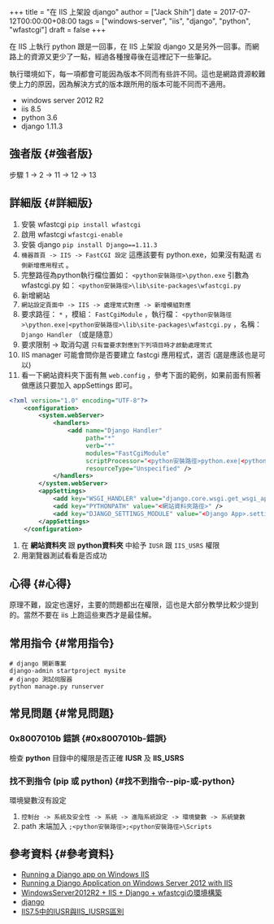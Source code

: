 +++
title = "在 IIS 上架設 django"
author = ["Jack Shih"]
date = 2017-07-12T00:00:00+08:00
tags = ["windows-server", "iis", "django", "python", "wfastcgi"]
draft = false
+++

在 IIS 上執行 python 跟是一回事，在 IIS 上架設 django 又是另外一回事。而網路上的資源又更少了一點，經過各種搜尋後在這裡記下一些筆記。

執行環境如下，每一項都會可能因為版本不同而有些許不同。這也是網路資源較難使上力的原因，因為解決方式的版本跟所用的版本可能不同而不適用。

-   windows server 2012 R2
-   iis 8.5
-   python 3.6
-   django 1.11.3


## 強者版 {#強者版}

步驟 1 -&gt; 2 -&gt; 11 -&gt; 12 -&gt; 13


## 詳細版 {#詳細版}

1.  安裝 wfastcgi `pip install wfastcgi`
2.  啟用 wfastcgi `wfastcgi-enable`
3.  安裝 django `pip install Django==1.11.3`
4.  `機器首頁 -> IIS -> FastCGI 設定` 這應該要有 python.exe，如果沒有點選 `右側新增應用程式` 。
5.  完整路徑為python執行檔位置如： `<python安裝路徑>\python.exe` 引數為 wfastcgi.py 如： `<python安裝路徑>\lib\site-packages\wfastcgi.py`
6.  新增網站
7.  `網站設定頁面中 -> IIS -> 處理常式對應 -> 新增模組對應`
8.  要求路徑： `*` ，模組： `FastCgiModule` ，執行檔： `<python安裝路徑>\python.exe|<python安裝路徑>\lib\site-packages\wfastcgi.py` ，名稱： `Django Handler` （或是隨意）
9.  要求限制 -&gt; 取消勾選 `只有當要求對應到下列項目時才啟動處理常式`
10. IIS manager 可能會問你是否要建立 fastcgi 應用程式，選否 (選是應該也是可以)
11. 看一下網站資料夾下面有無 `web.config` ，參考下面的範例，如果前面有照著做應該只要加入 appSettings 即可。

<!--listend-->

```xml
<?xml version="1.0" encoding="UTF-8"?>
    <configuration>
        <system.webServer>
            <handlers>
                <add name="Django Handler"
                     path="*"
                     verb="*"
                     modules="FastCgiModule"
                     scriptProcessor="<python安裝路徑>python.exe|<python安裝路徑>\Lib\site-packages\wfastcgi.py"
                     resourceType="Unspecified" />
            </handlers>
        </system.webServer>
        <appSettings>
            <add key="WSGI_HANDLER" value="django.core.wsgi.get_wsgi_application()" />
            <add key="PYTHONPATH" value="<網站資料夾路徑>" />
            <add key="DJANGO_SETTINGS_MODULE" value="<Django App>.settings" />
        </appSettings>
    </configuration>
```

1.  在 ****網站資料夾**** 跟 ****python資料夾**** 中給予 `IUSR` 跟 `IIS_USRS` 權限
2.  用瀏覽器測試看看是否成功


## 心得 {#心得}

原理不難，設定也還好，主要的問題都出在權限，這也是大部分教學比較少提到的。當然不要在 iis 上跑這些東西才是最佳解。


## 常用指令 {#常用指令}

```shell
# django 開新專案
django-admin startproject mysite
# django 測試伺服器
python manage.py runserver
```


## 常見問題 {#常見問題}


### 0x8007010b 錯誤 {#0x8007010b-錯誤}

檢查 ****python**** 目錄中的權限是否正確 ****IUSR**** 及 ****IIS_USRS****


### 找不到指令 (pip 或 python) {#找不到指令--pip-或-python}

環境變數沒有設定

1.  `控制台 -> 系統及安全性 -> 系統 -> 進階系統設定 -> 環境變數 -> 系統變數`
2.  path 末端加入 `;<python安裝路徑>;<python安裝路徑>\Scripts`


## 參考資料 {#參考資料}

-   [Running a Django app on Windows IIS](http://kronoskoders.logdown.com/posts/1074588-running-a-django-app-on-windows-iis)
-   [Running a Django Application on Windows Server 2012 with IIS](http://blog.mattwoodward.com/2016/07/running-django-application-on-windows.html)
-   [WindowsServer2012R2 + IIS + Django + wfastcgiの環境構築](http://errormaker.blog74.fc2.com/blog-entry-24.html)
-   [django](https://www.djangoproject.com)
-   [IIS7.5中的IUSR與IIS_IUSRS區別](http://blog.fhps.tp.edu.tw/fhpsmis/?p=1015)
